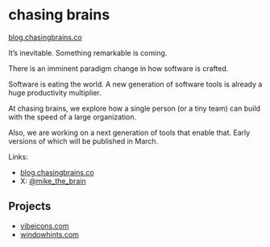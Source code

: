 # chasing brains

[blog.chasingbrains.co](https://blog.chasingbrains.co)

It’s inevitable. Something remarkable is coming.

There is an imminent paradigm change in how software is crafted.

Software is eating the world. A new generation of software tools is already a huge productivity multiplier.

At chasing brains, we explore how a single person (or a tiny team) can build with the speed of a large organization.

Also, we are working on a next generation of tools that enable that. Early versions of which will be published in March.


Links:
- [blog.chasingbrains.co](https://blog.chasingbrains.co)
- X: [@mike_the_brain](https://x.com/mike_the_brain)


## Projects
- [vibeicons.com](https://vibeicons.com)
- [windowhints.com](https://windowhints.com)
